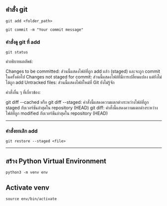 ## คำสั่ง git
```
git add <folder_path>

git commit -m "Your commit message"
```

### คำสั่งดู git ที่ add
```
git status
```
คำอธิบายผลลัพธ์:

Changes to be committed: ส่วนนี้แสดงไฟล์ที่ถูก add แล้ว 
(staged) และจะถูก commit ในครั้งต่อไป
Changes not staged for commit: ส่วนนี้แสดงไฟล์ที่มีการเปลี่ยนแปลง แต่ยังไม่ได้ถูก add
Untracked files: ส่วนนี้แสดงไฟล์ใหม่ที่ Git ยังไม่รู้จัก

คำสั่งอื่น ๆ ที่เกี่ยวข้อง:

git diff --cached หรือ git diff --staged: คำสั่งนี้แสดงความแตกต่างระหว่างไฟล์ที่ถูก staged กับเวอร์ชันล่าสุดใน repository (HEAD)
git diff: คำสั่งนี้แสดงความแตกต่างระหว่างไฟล์ที่ถูก modified กับเวอร์ชันล่าสุดใน repository (HEAD)

---

### คำสั่งยกเลิก add
```
git restore --staged <file>
```
---

## สร้าง Python Virtual Environment
```
python3 -m venv env
```

## Activate venv
```
source env/bin/activate 
```